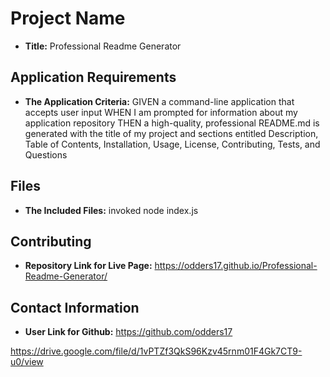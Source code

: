 
# Project Name
* **Title:** Professional Readme Generator
    
## Application Requirements
* **The Application Criteria:** GIVEN a command-line application that accepts user input WHEN I am prompted for information about my application repository THEN a high-quality, professional README.md is generated with the title of my project and sections entitled Description, Table of Contents, Installation, Usage, License, Contributing, Tests, and Questions
    
## Files
    
* **The Included Files:**  invoked node index.js
   
## Contributing
   
* **Repository Link for Live Page:** https://odders17.github.io/Professional-Readme-Generator/
    
## Contact Information
    
* **User Link for Github:** https://github.com/odders17


https://drive.google.com/file/d/1vPTZf3QkS96Kzv45rnm01F4Gk7CT9-u0/view
